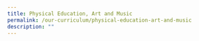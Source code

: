 ```yaml
---
title: Physical Education, Art and Music
permalink: /our-curriculum/physical-education-art-and-music
description: ""
---
```

